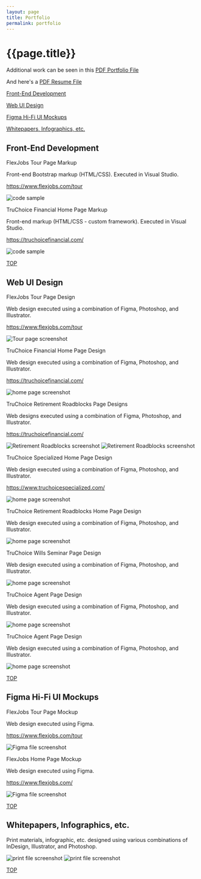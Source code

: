 ```yaml
---
layout: page
title: Portfolio
permalink: portfolio
---
```


<div class="container w-full md:max-w-8xl mx-auto" id="top">
  <div class="flex flex-wrap text-sm">
    <div class="w-full">
      <div class="bg-white border shadow-md p-3 md:py-5 md:px-10 h-full">
      <h1 class="uppercase text-center font-semibold text-gray-500 text-lg mb-5">{{page.title}}</h1>
        <p class="text-center mb-2">Additional work can be seen in this <a class="font-semibold text-amber-500 hover:text-amber-600 underline decoration-amber-200 underline-offset-2" href="{{site.baseurl}}/assets/files/peavy-portfolio-xsmall-edited.pdf" target="_blank">PDF Portfolio File<i class="fa-solid fa-up-right-from-square fa-sm text-gray-400 ms-1"></i></a></p>
        <p class="text-center mb-10">And here's a <a class="font-semibold text-amber-500 hover:text-amber-600 underline decoration-amber-200 underline-offset-2" href="{{site.baseurl}}/assets/files/Barry-Peavy-resume-24-2pg.pdf" target="_blank">PDF Resume File<i class="fa-solid fa-up-right-from-square fa-sm text-gray-400 ms-1"></i></a></p>
      <div class="grid grid-cols-12 gap-x-4 gap-y-2 md:gap-y-12">
        <div class="col-start-1 col-end-12 md:col-start-1 md:col-end-4 md:border-e">
          <p class="font-semibold mb-3"><a class="text-amber-500 hover:text-amber-600 underline decoration-amber-200 underline-offset-2" href="#pf-development">Front-End Development <i class="fa-solid fa-arrow-right"></i></a></p>
          <p class="font-semibold mb-3"><a class="text-amber-500 hover:text-amber-600 underline decoration-amber-200 underline-offset-2" href="#pf-web-design">Web UI Design <i class="fa-solid fa-arrow-right"></i></a></p>
          <p class="font-semibold mb-3"><a class="text-amber-500 hover:text-amber-600 underline decoration-amber-200 underline-offset-2" href="#pf-figma-mocks">Figma Hi-Fi UI Mockups <i class="fa-solid fa-arrow-right"></i></a></p>
          <p class="font-semibold mb-3"><a class="text-amber-500 hover:text-amber-600 underline decoration-amber-200 underline-offset-2" href="#pf-print-graphics">Whitepapers, Infographics, etc. <i class="fa-solid fa-arrow-right"></i></a></p>
        </div> <!-- left -->
        <div class="col-start-1 col-end-12 md:col-start-4 md:col-end-13">
          <h2 class="uppercase font-semibold text-gray-500 text-lg mb-5" id="pf-develpment">Front-End Development</h2>
          <p class="font-semibold mb-0.5">FlexJobs Tour Page Markup</p>
          <p class="mb-0.5">Front-end Bootstrap markup (HTML/CSS). Executed in Visual Studio.</p>
          <p class="text-xs mb-2"><a class="text-amber-500 hover:text-amber-600 underline decoration-amber-200 underline-offset-2" href="https://www.flexjobs.com/tour" target="_blank">https://www.flexjobs.com/tour<i class="fa-solid fa-up-right-from-square fa-sm text-gray-400 ms-1"></i></a></p>
<div class="flex items-center justify-center p-6 mb-6 rounded bg-pattern-bp shadow-inner">
  <div class="mx-auto">
      <img class="object-cover object-center" src="{{site.baseurl}}/assets/img/code-fj-tour.png" alt="code sample" aria-hidden="true" loading="lazy" />
  </div>
</div>          
          <p class="font-semibold mb-0.5">TruChoice Financial Home Page Markup</p>
          <p class="mb-0.5">Front-end markup (HTML/CSS - custom framework). Executed in Visual Studio.</p>
          <p class="text-xs mb-2"><a class="text-amber-500 hover:text-amber-600 underline decoration-amber-200 underline-offset-2" href="https://truchoicefinancial.com/" target="_blank">https://truchoicefinancial.com/<i class="fa-solid fa-up-right-from-square fa-sm text-gray-400 ms-1"></i></a></p>
<div class="flex items-center justify-center p-6 mb-6 rounded bg-pattern-bp shadow-inner">
  <div class="mx-auto">
      <img class="object-cover object-center" src="{{site.baseurl}}/assets/img/code-tcf-home.png" alt="code sample" aria-hidden="true" loading="lazy" />
  </div>
</div> 
          <p class="text-xs text-right mb-0.5"><a class="font-semibold text-amber-500 hover:text-amber-600" href="#top">TOP<i class="fa-solid fa-arrow-turn-up fa-sm ms-1"></i></a></p>
          <h2 class="uppercase font-semibold text-gray-500 text-lg mb-5" id="pf-web-design">Web UI Design</h2>
          <p class="font-semibold mb-0.5">FlexJobs Tour Page Design</p>
          <p class="mb-0.5">Web design executed using a combination of Figma, Photoshop, and Illustrator.</p>
          <p class="text-xs mb-2"><a class="text-amber-500 hover:text-amber-600 underline decoration-amber-200 underline-offset-2" href="https://www.flexjobs.com/tour" target="_blank">https://www.flexjobs.com/tour<i class="fa-solid fa-up-right-from-square fa-sm text-gray-400 ms-1"></i></a></p>
<div class="flex items-center justify-center p-6 mb-6 rounded bg-pattern-bp shadow-inner">
  <div class="mx-auto">
      <img class="object-cover object-center" src="{{site.baseurl}}/assets/img/ss-fj-tour.png" alt="Tour page screenshot" aria-hidden="true" loading="lazy" />
  </div>
</div> 
          <p class="font-semibold mb-0.5">TruChoice Financial Home Page Design</p>
          <p class="mb-0.5">Web design executed using a combination of Figma, Photoshop, and Illustrator.</p>
          <p class="text-xs mb-2"><a class="text-amber-500 hover:text-amber-600 underline decoration-amber-200 underline-offset-2" href="https://truchoicefinancial.com/" target="_blank">https://truchoicefinancial.com/<i class="fa-solid fa-up-right-from-square fa-sm text-gray-400 ms-1"></i></a></p>
<div class="flex items-center justify-center p-6 mb-6 rounded bg-pattern-bp shadow-inner">
  <div class="mx-auto">
      <img class="object-cover object-center" src="{{site.baseurl}}/assets/img/ss-tcf-home.png" alt="home page screenshot" aria-hidden="true" loading="lazy" />
  </div>
</div> 
          <p class="font-semibold mb-0.5">TruChoice Retirement Roadblocks Page Designs</p>
          <p class="mb-2">Web designs executed using a combination of Figma, Photoshop, and Illustrator.</p>
          <p class="text-xs mb-2 hidden"><a class="text-amber-500 hover:text-amber-600 underline decoration-amber-200 underline-offset-2" href="https://truchoicefinancial.com/" target="_blank">https://truchoicefinancial.com/<i class="fa-solid fa-up-right-from-square fa-sm text-gray-400 ms-1"></i></a></p>
<div class="flex items-center justify-center p-6 mb-6 rounded bg-pattern-bp shadow-inner">
  <div class="mx-auto">
      <img class="object-cover object-center shadow-md" src="{{site.baseurl}}/assets/img/ss-retirementroadblocks.png" alt="Retirement Roadblocks screenshot" aria-hidden="true" loading="lazy" />
      <img class="object-cover object-center shadow-md mt-5" src="{{site.baseurl}}/assets/img/ss-retirementroadblocks2.png" alt="Retirement Roadblocks screenshot" aria-hidden="true" loading="lazy" />
  </div>
</div>
          <p class="font-semibold mb-0.5">TruChoice Specialized Home Page Design</p>
          <p class="mb-0.5">Web design executed using a combination of Figma, Photoshop, and Illustrator.</p>
          <p class="text-xs mb-2"><a class="text-amber-500 hover:text-amber-600 underline decoration-amber-200 underline-offset-2" href="https://truchoicefinancial.com/" target="_blank">https://www.truchoicespecialized.com/<i class="fa-solid fa-up-right-from-square fa-sm text-gray-400 ms-1"></i></a></p>
<div class="flex items-center justify-center p-6 mb-6 rounded bg-pattern-bp shadow-inner">
  <div class="mx-auto">
      <img class="object-cover object-center shadow-md" src="{{site.baseurl}}/assets/img/ss-truchoicespecialized.jpg" alt="home page screenshot" aria-hidden="true" loading="lazy" />
  </div>
</div>
          <p class="font-semibold mb-0.5">TruChoice Retirement Roadblocks Home Page Design</p>
          <p class="mb-2">Web design executed using a combination of Figma, Photoshop, and Illustrator.</p>
<div class="flex items-center justify-center p-6 mb-6 rounded bg-pattern-bp shadow-inner">
  <div class="mx-auto">
      <img class="object-cover object-center shadow-md" src="{{site.baseurl}}/assets/img/ss-myretirementroadblocks.png" alt="home page screenshot" aria-hidden="true" loading="lazy" />
  </div>
</div>
          <p class="font-semibold mb-0.5">TruChoice Wills Seminar Page Design</p>
          <p class="mb-2">Web design executed using a combination of Figma, Photoshop, and Illustrator.</p>
<div class="flex items-center justify-center p-6 mb-6 rounded bg-pattern-bp shadow-inner">
  <div class="mx-auto">
      <img class="object-cover object-center shadow-md" src="{{site.baseurl}}/assets/img/ss-wills.jpg" alt="home page screenshot" aria-hidden="true" loading="lazy" />
  </div>
</div>
          <p class="font-semibold mb-0.5">TruChoice Agent Page Design</p>
          <p class="mb-2">Web design executed using a combination of Figma, Photoshop, and Illustrator.</p>
<div class="flex items-center justify-center p-6 mb-6 rounded bg-pattern-bp shadow-inner">
  <div class="mx-auto">
      <img class="object-cover object-center shadow-md" src="{{site.baseurl}}/assets/img/ss-cantrell.jpg" alt="home page screenshot" aria-hidden="true" loading="lazy" />
  </div>
</div>
          <p class="font-semibold mb-0.5">TruChoice Agent Page Design</p>
          <p class="mb-2">Web design executed using a combination of Figma, Photoshop, and Illustrator.</p>
<div class="flex items-center justify-center p-6 mb-6 rounded bg-pattern-bp shadow-inner">
  <div class="mx-auto">
      <img class="object-cover object-center shadow-md" src="{{site.baseurl}}/assets/img/ss-ruhle.jpg" alt="home page screenshot" aria-hidden="true" loading="lazy" />
  </div>
</div>
          <p class="text-xs text-right mb-0.5"><a class="font-semibold text-amber-500 hover:text-amber-600" href="#top">TOP<i class="fa-solid fa-arrow-turn-up fa-sm ms-1"></i></a></p>
          <h2 class="uppercase font-semibold text-gray-500 text-lg mb-5" id="pf-figma-mocks">Figma Hi-Fi UI Mockups</h2>
          <p class="font-semibold mb-0.5">FlexJobs Tour Page Mockup</p>
          <p class="mb-0.5">Web design executed using Figma.</p>
          <p class="text-xs mb-2"><a class="text-amber-500 hover:text-amber-600 underline decoration-amber-200 underline-offset-2" href="https://www.flexjobs.com/tour" target="_blank">https://www.flexjobs.com/tour<i class="fa-solid fa-up-right-from-square fa-sm text-gray-400 ms-1"></i></a></p>
<div class="flex items-center justify-center p-6 mb-6 rounded bg-pattern-bp shadow-inner">
  <div class="mx-auto">
      <img class="object-cover object-center shadow-md" src="{{site.baseurl}}/assets/img/ss-fj-tour-figma.png" alt="Figma file screenshot" aria-hidden="true" loading="lazy" />
  </div>
</div>
          <p class="font-semibold mb-0.5">FlexJobs Home Page Mockup</p>
          <p class="mb-0.5">Web design executed using Figma.</p>
          <p class="text-xs mb-2"><a class="text-amber-500 hover:text-amber-600 underline decoration-amber-200 underline-offset-2" href="https://www.flexjobs.com/" target="_blank">https://www.flexjobs.com/<i class="fa-solid fa-up-right-from-square fa-sm text-gray-400 ms-1"></i></a></p>
<div class="flex items-center justify-center p-6 mb-6 rounded bg-pattern-bp shadow-inner">
  <div class="mx-auto">
      <img class="object-cover object-center shadow-md" src="{{site.baseurl}}/assets/img/ss-fj-home-figma.png" alt="Figma file screenshot" aria-hidden="true" loading="lazy" />
  </div>
</div>
          <p class="text-xs text-right mb-0.5"><a class="font-semibold text-amber-500 hover:text-amber-600" href="#top">TOP<i class="fa-solid fa-arrow-turn-up fa-sm ms-1"></i></a></p>
          <h2 class="uppercase font-semibold text-gray-500 text-lg mb-5" id="pf-print-graphics">Whitepapers, Infographics, etc.</h2>
          <p class="mb-2">Print materials, infographic, etc. designed using various combinations of InDesign, Illustrator, and Photoshop.</p>
<div class="flex items-center justify-center p-6 mb-6 rounded bg-pattern-bp shadow-inner">
  <div class="mx-auto">
      <img class="object-cover object-center shadow-md" src="{{site.baseurl}}/assets/img/print-tc-01.png" alt="print file screenshot" aria-hidden="true" loading="lazy" />
      <img class="object-cover object-center shadow-md mt-4" src="{{site.baseurl}}/assets/img/print-tc-02.png" alt="print file screenshot" aria-hidden="true" loading="lazy" />
  </div>
</div>
          <p class="text-xs text-right mb-2"><a class="font-semibold text-amber-500 hover:text-amber-600" href="#top">TOP<i class="fa-solid fa-arrow-turn-up fa-sm ms-1"></i></a></p>
        </div> <!-- right -->
      </div> <!-- grid -->
      </div> <!-- bg-white -->
    </div> <!-- w-full -->
  </div> <!-- flex -->
</div> <!-- container -->